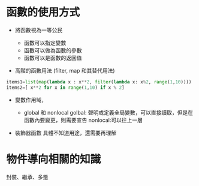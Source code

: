 # 函數的使用方式

- 將函數視為一等公民

  - 函數可以指定變數
  - 函數可以做為函數的參數
  - 函數可以是函數的返回值

- 高階的函數用法 (filter, map 和其替代用法)

```python
items1=list(map(lambda x : x**2, filter(lambda x: x%2, range(1,10))))
items2=[ x**2 for x in range(1,10) if x % 2]
```

- 變數作用域，

  - global 和 nonlocal
    golbal: 聲明或定義全局變數，可以直接讀取，但是在函數內要變更，則需要宣告
    nonlocal:可以往上一層

- 裝飾器函數
  具體不知道用途，還需要再理解

# 物件導向相關的知識

封裝、繼承、多態
